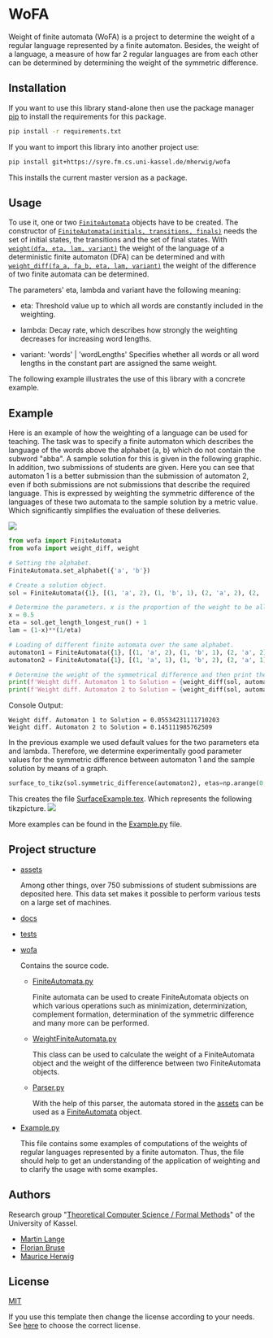 # WoFA
Weight of finite automata (WoFA) is a project to determine the weight of a regular language represented by a finite automaton.
Besides, the weight of a language, a measure of how far 2 regular languages are from each other can be determined by
determining the weight of the symmetric difference.

## Installation

If you want to use this library stand-alone then use the package manager [pip](https://pip.pypa.io/en/stable/) to install the requirements for this package.

```bash
pip install -r requirements.txt 
```

If you want to import this library into another project use:

````bash
pip install git+https://syre.fm.cs.uni-kassel.de/mherwig/wofa
````
This installs the current master version as a package.

## Usage

To use it, one or two [```FiniteAutomata```](./wofa/FiniteAutomata.py) objects have to be created. The constructor of [```FiniteAutomata(initials, transitions, finals)```](./wofa/FiniteAutomata.py)  needs the set of initial states, the transitions and the set of final states. With [```weight(dfa, eta, lam, variant)```](./wofa/WeightFiniteAutomata.py) the weight of the language of a deterministic finite automaton (DFA) can be determined and with [```weight_diff(fa_a, fa_b, eta, lam, variant)```](./wofa/WeightFiniteAutomata.py) the weight of the difference of two finite automata can be determined.

The parameters' eta, lambda and variant have the following meaning:
- eta: Threshold value up to which all words are constantly included in the weighting.

- lambda: Decay rate, which describes how strongly the weighting decreases for increasing word lengths.

- variant: 'words' | 'wordLengths' Specifies whether all words or all word lengths in the constant part are assigned the same weight.

The following example illustrates the use of this library with a concrete example.

## Example
Here is an example of how the weighting of a language can be used for teaching. The task was to specify a finite automaton which describes the language of the words above the alphabet {a, b} which do not contain the subword "abba". A sample solution for this is given in the following graphic. In addition, two submissions of students are given. Here you can see that automaton 1 is a better submission than the submission of automaton 2, even if both submissions are not submissions that describe the required language. This is expressed by weighting the symmetric difference of the languages of these two automata to the sample solution by a metric value. Which significantly simplifies the evaluation of these deliveries.

![](./assets/ExampleAutomatas.jpg)

```python   
from wofa import FiniteAutomata
from wofa import weight_diff, weight

# Setting the alphabet.
FiniteAutomata.set_alphabet({'a', 'b'})

# Create a solution object.
sol = FiniteAutomata({1}, [(1, 'a', 2), (1, 'b', 1), (2, 'a', 2), (2, 'b', 3), (3, 'a', 2), (3, 'b', 4), (4, 'b', 1)], {1, 2, 3, 4})

# Determine the parameters. x is the proportion of the weight to be allocated to the constant part.
x = 0.5
eta = sol.get_length_longest_run() + 1
lam = (1-x)**(1/eta)

# Loading of different finite automata over the same alphabet.
automaton1 = FiniteAutomata({1}, [(1, 'a', 2), (1, 'b', 1), (2, 'a', 2), (2, 'b', 3), (3, 'a', 2), (3, 'b', 4), (4, 'b', 4), (4, 'b', 2)], {2, 3, 4}))
automaton2 = FiniteAutomata({1}, [(1, 'a', 1), (1, 'b', 2), (2, 'a', 1), (2, 'b', 3),              (3, 'b', 2)                          ], {1, 2, 3}))

# Determine the weight of the symmetrical difference and then print the result.
print(f'Weight diff. Automaton 1 to Solution = {weight_diff(sol, automaton1, eta, lam, "words")[2]}')
print(f'Weight diff. Automaton 2 to Solution = {weight_diff(sol, automaton2, eta, lam, "words")[2]}')

```

Console Output:
```
Weight diff. Automaton 1 to Solution = 0.05534231111710203
Weight diff. Automaton 2 to Solution = 0.145111985762509
```
In the previous example we used default values for the two parameters eta and lambda. Therefore, we determine experimentally good parameter values for the symmetric difference between automaton 1 and the sample solution by means of a graph.
```python   
surface_to_tikz(sol.symmetric_difference(automaton2), etas=np.arange(0, 15), num_lams=30, directory="assets", file_name='SurfaceExample', variant='words', log_scale_fac=4, labels=[0, 0.02, 0.05, 0.1, 0.2, 0.4, 0.7, 1]
```
This creates the file [SurfaceExample.tex](./assets/SurfaceExample.tex). Which represents the following tikzpicture.
![](./assets/SurfaceExample.jpg)

More examples can be found in the [Example.py](./Example.py) file.

## Project structure
- [assets](./assets)

  Among other things, over 750 submissions of student submissions are deposited here. This data set makes it possible to perform various tests on a large set of machines.

- [docs](./docs)

- [tests](./tests)

- [wofa](./wofa)

  Contains the source code.
  - [FiniteAutomata.py](./wofa/FiniteAutomata.py)

    Finite automata can be used to create FiniteAutomata objects on which various operations such as minimization, determinization, complement formation, determination of the symmetric difference and many more can be performed.

  - [WeightFiniteAutomata.py](./wofa/WeightFiniteAutomata.py)

    This class can be used to calculate the weight of a FiniteAutomata object and the weight of the difference between two FiniteAutomata objects.

  - [Parser.py](./wofa/Parser.py)

    With the help of this parser, the automata stored in the [assets](./assets) can be used as a [FiniteAutomata](./wofa/FiniteAutomata.py) object.



- [Example.py](./Example.py)

  This file contains some examples of computations of the weights of regular languages represented by a finite automaton. Thus, the file should help to get an understanding of the application of weighting and to clarify the usage with some examples.

## Authors

Research group "[Theoretical Computer Science / Formal Methods](https://www.uni-kassel.de/eecs/fmv/ueber-uns)" of the University of Kassel.

- [Martin Lange](https://www.uni-kassel.de/eecs/fmv/team/detailansicht?tx_ukpersons_personfunctiondetail%5BpersonFunction%5D=105&cHash=d4aafd324e09a6f60e57566642936ee3)
- [Florian Bruse](https://www.uni-kassel.de/eecs/fmv/team/detailansicht?tx_ukpersons_personfunctiondetail%5BpersonFunction%5D=107&cHash=13125e24f465be73259db38fd7f9891e)
- [Maurice Herwig](https://www.uni-kassel.de/eecs/fmv/team/detailansicht?tx_ukpersons_personfunctiondetail%5BpersonFunction%5D=497&cHash=1c737081a13775b82036f707dc667f39)



## License
[MIT](https://choosealicense.com/licenses/mit/)

If you use this template then change the license according to your needs.
See [here](https://choosealicense.com/) to choose the correct license.
